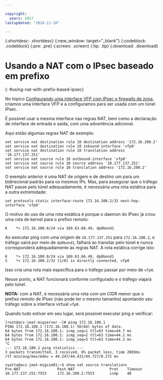```yaml
---

copyright:
  years: 2017
lastupdated: "2018-11-10"

---
```


{:shortdesc: .shortdesc}
{:new_window: target="_blank"}
{:codeblock: .codeblock}
{:pre: .pre}
{:screen: .screen}
{:tip: .tip}
{:download: .download}

# Usando a NAT com o IPsec baseado em prefixo
{: #using-nat-with-prefix-based-ipsec}

No tópico [Configurando uma interface VFP com IPsec e firewalls de zona](/docs/infrastructure/virtual-router-appliance?topic=virtual-router-appliance-configuring-a-vfp-interface-with-ipsec-and-zone-firewalls), criamos uma interface VFP e a configuramos para ser usada com um túnel IPsec. 

É possível usar a mesma interface nas regras NAT, bem como a declaração de interface de entrada e saída, com uma advertência adicional. 

Aqui estão algumas regras NAT de exemplo:

```
set service nat destination rule 10 destination address '172.16.200.2'
set service nat destination rule 10 inbound-interface 'vfp0'
set service nat destination rule 10 translation address '10.177.137.251'
set service nat source rule 10 outbound-interface 'vfp0'
set service nat source rule 10 source address '10.177.137.251'
set service nat source rule 10 translation address '172.16.200.2'
```

O exemplo anterior é uma NAT de origem e de destino um para um bidirecional padrão para os mesmos IPs. Mas, para assegurar que o tráfego NAT passe pelo túnel adequadamente, é necessária uma rota estática para a outra extremidade:

```
set protocols static interface-route 172.16.100.2/32 next-hop-interface 'vfp0'
```

O motivo do uso de uma rota estática é porque o daemon do IPsec já criou uma rota de kernel para o prefixo remoto:

```
K    *> 172.16.100.0/24 via 169.63.66.49, dp0bond1
```

Ao executar ping com uma origem de `10.177.137.251` para `172.16.100.2`, o tráfego sairá por meio de `dp0bond1`, falhará ao transitar pelo túnel e nunca corresponderá adequadamente às regras NAT. A rota estática corrige isto:

```
K    *> 172.16.100.0/24 via 169.63.66.49, dp0bond1
S    *> 172.16.100.2/32 [1/0] is directly connected, vfp0
```

Isso cria uma rota mais específica para o tráfego passar por meio de `vfp0`. 

Nesse ponto, a NAT funcionará conforme configurado e o tráfego viajará pelo túnel. 

**NOTA:** com a NAT, é necessária uma rota com um CIDR menor que o prefixo remoto de IPsec (não pode ter o mesmo tamanho) apontando seu tráfego sobre a interface virtual `vfp0`.

Quando tudo estiver em seu lugar, será possível executar ping e verificar:

```
[root@acs-jmat-migserver ~]# ping 172.16.100.1
PING 172.16.100.1 (172.16.100.1) 56(84) bytes of data.
64 bytes from 172.16.100.1: icmp_seq=1 ttl=63 time=44.7 ms
64 bytes from 172.16.100.1: icmp_seq=2 ttl=63 time=44.2 ms
64 bytes from 172.16.100.1: icmp_seq=3 ttl=63 time=44.3 ms
^C
--- 172.16.100.1 ping statistics ---
3 packets transmitted, 3 received, 0% packet loss, time 2003ms
rtt min/avg/max/mdev = 44.247/44.431/44.727/0.272 ms
 
vyatta@acs-jmat-migsim01:~$ show nat source translations
Pre-NAT                 Post-NAT                Prot    Timeout
10.177.137.251:7553     172.16.200.2:7553       icmp    48
```

